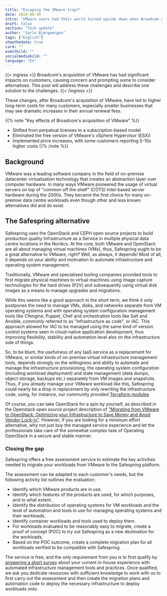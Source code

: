 ```yaml
---
title: "Escaping the VMware trap?"
date: 2024-08-30
intro: "VMware users had their world turned upside down when Broadcom decided to rapidly  change the user terms of the VMware software in 2024"
draft: false
section: "Tech update"
author: "Jarle Bjørgeengen"
tags: ["English"]
showthedate: true
card: ""
eventbild: ""
socialmediabild: ""
language: "En"
---
```



{{< ingress >}}
Broadcom's acquisition of VMware has had significant impacts on customers,
causing concern and prompting some to consider alternatives. This post will 
address these challenges and describe one solution to the challenges.
{{< /ingress >}}

These changes, after Broadcom's acquisition of VMware, have led to higher long-term
costs for many customers, especially smaller businesses that may see dramatic
increases in their annual renewal fees.


{{% note "Key effects of Broadcom's acquisition of VMware" %}}
* Shifted from perpetual licenses to a subscription-based model
* Eliminated the free version of VMware's vSphere Hypervisor (ESXi)
* Implemented price increases, with some customers reporting 5-10x higher costs
{{% /note %}}

## Background

VMware was a leading software company in the field of on-premise datacenter
virtualisation technology that creates an abstraction layer over computer
hardware. In many ways VMware pioneered the usage of virtual servers on top of
"common off the shelf" (COTS) Intel-based server hardware during the 2000s.
They became the first choice for many on-premise data centre workloads even
though other and less known alternatives did and do exist.

## The Safespring alternative

Safespring uses the OpenStack and CEPH open source projects to build production
quality Infrastructure as a Service in multiple physical data centre locations
in the Nordics. At the core, both VMware and OpenStack are all about managing
virtual machines (VMs), thus, Safespring ought to be a great alternative to
VMware, right? Well, as always, it depends! Most of all, it depends on your
ability and motivation to automate infrastructure and operating system
management.

Traditionally, VMware and specialised tooling companies provided tools to first
migrate physical machines to virtual machines using image capture technologies
for the hard drives (P2V) and subsequently using virtual disk images as a means
to manage upgrades and migrations.

While this seems like a good approach in the short term, we think it only
postpones the need to manage VMs, disks, and networks separate from VM
operating systems and with operating system configuration management tools like
Cfengine, Puppet, Chef and orchestration tools like  Salt and Ansible, commonly
referred to as "infrastructure as code", or IAC. This approach allowed for IAC
to be managed using the same kind of version control systems seen in cloud-native
application development, thus improving flexibility, stability and automation
level also on the infrastructure side of things.


So, to be blunt, the usefulness of any IaaS service as a replacement for VMware, or
similar kinds of on-premise virtual infrastructure management tools, depends
strongly on the willingness and ability to automate and manage the
infrastructure provisioning, the operating system configuration (including
workload deployment) and state management (data dumps, object storage, backups
etc.) separately from VM images and snapshots. Thus, if you already manage your
VMware workload like this, Safespring could nearly be a drop in replacement by
only rewriting the infrastructure code, using, for instance, our community
provided [Terraform modules][tfmodulesblog]

Of course, you can take OpenStack for a spin by yourself, as described in the
Openstack open source project description of ["Migrating from VMware to
OpenStack: Optimizing your Infrastructure to Save Money and Avoid
Vendor-Lock-in"][openstackmig]. However, if you are looking for a minimum effort
alternative, why not just buy the managed service experience and let the
professionals take care of the somewhat complex task of Operating OpenStack in
a secure and stable manner.

### Closing the gap

Safespring offers a free assessment service to estimate the key activities
needed to migrate your workloads from VMware to the Safespring
platform.

The assessment can be adapted to each customer's needs, but the following
activity list outlines the evaluation:

* Identify which VMware products are in use.
* Identify which features of the products are used, for which purposes, and to what extent.
* Identify the distribution of operating systems for VM workloads and the level
  of automation and tools in use for managing operating systems and their workloads.
* Identify container workloads and tools used to deploy them.
* For workloads evaluated to be reasonably easy to migrate, create a proof of
  concept (POC) to try out Safespring as a new destination for the workloads.
* Based on the POC outcome, create a complete migration plan for all workloads
  verified to be compatible with Safespring.

The service is free, and the only requirement from you is to first qualify by
[answering a short survey][survey] about your current in-house experience with
automated infrastructure management tools and practices. Once qualified, we ask
you dedicate resources with sufficient knowledge to work with us to first
carry out the assessment and then create the migration plans and automation
code to deploy the necessary infrastructure to deploy workloads onto.

[tfmodulesblog]: https://www.safespring.com/blogg/2022/2022-03-terraform-module/
[survey]: https://next.safespring.com/apps/forms/s/miJx5AFAb988X5EjwCLF5LGd
[openstackmig]: https://www.openstack.org/vmware-migration-to-openstack-white-paper
